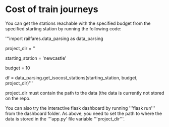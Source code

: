# Cost of train journeys

You can get the stations reachable with the specified budget from the specified starting station by running the following code:

'''import railfares.data_parsing as data_parsing

project_dir = ''

starting_station = 'newcastle'

budget = 10

df = data_parsing.get_isocost_stations(starting_station, budget, project_dir)'''

project_dir must contain the path to the data (the data is currently not stored on the repo.

You can also try the interactive flask dashboard by running '''flask run''' from the dashboard folder. As above, you need to set the path to where the data is stored in the '''app.py' file variable '''project_dir'''.
